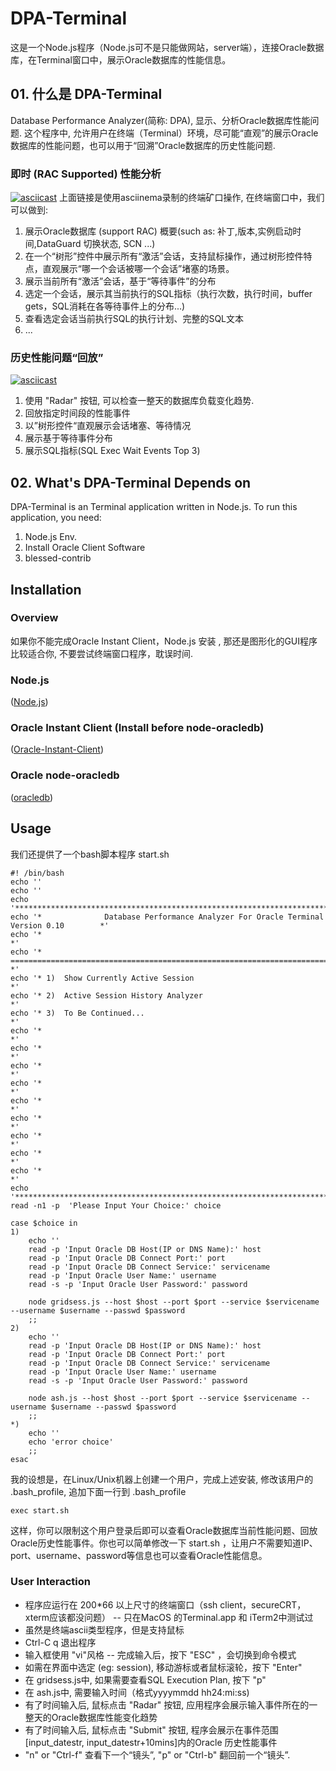 # DPA-Terminal
这是一个Node.js程序（Node.js可不是只能做网站，server端），连接Oracle数据库，在Terminal窗口中，展示Oracle数据库的性能信息。
## 01. 什么是 DPA-Terminal
Database Performance Analyzer(简称: DPA), 显示、分析Oracle数据库性能问题. 这个程序中, 允许用户在终端（Terminal）环境，尽可能“直观”的展示Oracle数据库的性能问题，也可以用于“回溯”Oracle数据库的历史性能问题.
### 即时 (RAC Supported) 性能分析
[![asciicast](https://asciinema.org/a/241100.svg)](https://asciinema.org/a/241100)
上面链接是使用asciinema录制的终端矿口操作, 在终端窗口中，我们可以做到:
1. 展示Oracle数据库 (support RAC) 概要(such as: 补丁,版本,实例启动时间,DataGuard 切换状态, SCN ...)
2. 在一个“树形”控件中展示所有“激活”会话，支持鼠标操作，通过树形控件特点，直观展示“哪一个会话被哪一个会话”堵塞的场景。
3. 展示当前所有“激活”会话，基于“等待事件”的分布
4. 选定一个会话，展示其当前执行的SQL指标（执行次数，执行时间，buffer gets，SQL消耗在各等待事件上的分布...)
5. 查看选定会话当前执行SQL的执行计划、完整的SQL文本
6. ...
### 历史性能问题“回放”
[![asciicast](https://asciinema.org/a/241103.svg)](https://asciinema.org/a/241103)
1. 使用 "Radar" 按钮, 可以检查一整天的数据库负载变化趋势.
2. 回放指定时间段的性能事件
3. 以”树形控件“直观展示会话堵塞、等待情况
4. 展示基于等待事件分布
5. 展示SQL指标(SQL Exec Wait Events Top 3)

## 02. What's DPA-Terminal Depends on
DPA-Terminal is an Terminal application written in Node.js. To run this application, you need:
1. Node.js Env.
2. Install Oracle Client Software 
3. blessed-contrib

## Installation
### Overview
如果你不能完成Oracle Instant Client，Node.js 安装 , 那还是图形化的GUI程序比较适合你, 不要尝试终端窗口程序，耽误时间.
### Node.js 
([Node.js](https://nodejs.org/en/))

### Oracle Instant Client (Install before node-oracledb)
([Oracle-Instant-Client](http://www.oracle.com/technetwork/database/database-technologies/instant-client/overview/index.html))

### Oracle node-oracledb
([oracledb](http://oracle.github.io/node-oracledb/))

## Usage
我们还提供了一个bash脚本程序 start.sh
``````
#! /bin/bash
echo ''
echo ''
echo '**************************************************************************************'
echo '*              Database Performance Analyzer For Oracle Terminal Version 0.10        *'
echo '*                                                                                    *'
echo '* ================================================================================== *'
echo '* 1)  Show Currently Active Session                                                  *'
echo '* 2)  Active Session History Analyzer                                                *'
echo '* 3)  To Be Continued...                                                             *'
echo '*                                                                                    *'
echo '*                                                                                    *'
echo '*                                                                                    *'
echo '*                                                                                    *'
echo '*                                                                                    *'
echo '*                                                                                    *'
echo '*                                                                                    *'
echo '*                                                                                    *'
echo '*                                                                                    *'
echo '**************************************************************************************'
read -n1 -p  'Please Input Your Choice:' choice

case $choice in
1)
    echo ''
    read -p 'Input Oracle DB Host(IP or DNS Name):' host
    read -p 'Input Oracle DB Connect Port:' port
    read -p 'Input Oracle DB Connect Service:' servicename
    read -p 'Input Oracle User Name:' username
    read -s -p 'Input Oracle User Password:' password

    node gridsess.js --host $host --port $port --service $servicename --username $username --passwd $password
    ;;
2)
    echo ''
    read -p 'Input Oracle DB Host(IP or DNS Name):' host
    read -p 'Input Oracle DB Connect Port:' port
    read -p 'Input Oracle DB Connect Service:' servicename
    read -p 'Input Oracle User Name:' username
    read -s -p 'Input Oracle User Password:' password

    node ash.js --host $host --port $port --service $servicename --username $username --passwd $password
    ;;
*)
    echo ''
    echo 'error choice'
    ;;
esac
``````
我的设想是，在Linux/Unix机器上创建一个用户，完成上述安装, 修改该用户的 .bash_profile, 追加下面一行到 .bash_profile
```
exec start.sh
```
这样，你可以限制这个用户登录后即可以查看Oracle数据库当前性能问题、回放Oracle历史性能事件。你也可以简单修改一下 start.sh ，让用户不需要知道IP、port、username、password等信息也可以查看Oracle性能信息。
### User Interaction
* 程序应运行在 200*66 以上尺寸的终端窗口（ssh client，secureCRT，xterm应该都没问题） -- 只在MacOS 的Terminal.app 和 iTerm2中测试过
* 虽然是终端ascii类型程序，但是支持鼠标
* Ctrl-C q 退出程序
* 输入框使用 "vi"风格 -- 完成输入后，按下 "ESC" ，会切换到命令模式
* 如需在界面中选定 (eg: session), 移动游标或者鼠标滚轮，按下 "Enter"
* 在 gridsess.js中, 如果需要查看SQL Execution Plan, 按下 "p"
* 在 ash.js中, 需要输入时间（格式yyyymmdd hh24:mi:ss)
* 有了时间输入后, 鼠标点击 "Radar" 按钮, 应用程序会展示输入事件所在的一整天的Oracle数据库性能变化趋势
* 有了时间输入后, 鼠标点击 "Submit" 按钮, 程序会展示在事件范围 [input_datestr, input_datestr+10mins]内的Oracle 历史性能事件
* "n" or "Ctrl-f" 查看下一个“镜头”, "p" or "Ctrl-b" 翻回前一个“镜头”.
